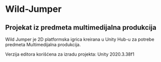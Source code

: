 # Wild-Jumper
## Projekat iz predmeta multimedijalna produkcija
Wild Jumper je 2D platformska igrica kreirana u Unity Hub-u za potrebe predmeta Multimedijalna produkcija.

Verzija editora korišćena za izradu projekta: Unity 2020.3.38f1

